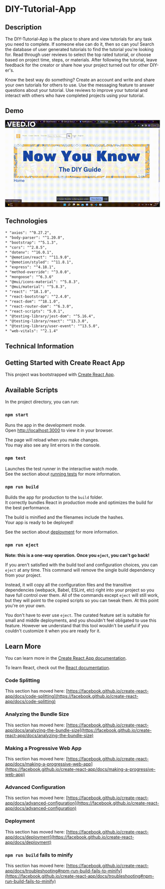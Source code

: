 # DIY-Tutorial-App

## Description

The DIY-Tutorial-App is the place to share and view tutorials for any task you need to complete. If someone else can do it, then so can you! Search the database of user generated tutorials to find the tutorial you're looking for. Read through user reviews to select the top rated tutorial, or choose based on project time, steps, or materials. After following the tutorial, leave feedback for the creator or share how your project turned out for other DIY-er's. 

Know the best way do something? Create an account and write and share your own tutorials for others to use. Use the messaging feature to answer questions about your tutorial. Use reviews to improve your tutorial and interact with others who have completed projects using your tutorial. 

## Demo
![Demo gif](https://github.com/ZachFlota/DIY-Tutorial-App/blob/zach/client/src/assets/DIY-Demo_Gif.gif)


## Technologies
    * "axios": "^0.27.2",
    * "body-parser": "^1.20.0",
    * "bootstrap": "^5.1.3",
    * "cors": "^2.8.5",
    * "dotenv": "^16.0.1",
    * "@emotion/react": "^11.9.0",
    * "@emotion/styled": "^11.8.1",
    * "express": "^4.18.1",
    * "method-override": "^3.0.0",
    * "mongoose": "^6.3.6"
    * "@mui/icons-material": "^5.8.3",
    * "@mui/material": "^5.8.3",
    * "react": "^18.1.0",
    * "react-bootstrap": "^2.4.0",
    * "react-dom": "^18.1.0",
    * "react-router-dom": "^6.3.0",
    * "react-scripts": "5.0.1",
    * "@testing-library/jest-dom": "^5.16.4",
    * "@testing-library/react": "^13.3.0",
    * "@testing-library/user-event": "^13.5.0",
    * "web-vitals": "^2.1.4"

## Technical Information

## Getting Started with Create React App

This project was bootstrapped with [Create React App](https://github.com/facebook/create-react-app).

## Available Scripts

In the project directory, you can run:

### `npm start`

Runs the app in the development mode.\
Open [http://localhost:3000](http://localhost:3000) to view it in your browser.

The page will reload when you make changes.\
You may also see any lint errors in the console.

### `npm test`

Launches the test runner in the interactive watch mode.\
See the section about [running tests](https://facebook.github.io/create-react-app/docs/running-tests) for more information.

### `npm run build`

Builds the app for production to the `build` folder.\
It correctly bundles React in production mode and optimizes the build for the best performance.

The build is minified and the filenames include the hashes.\
Your app is ready to be deployed!

See the section about [deployment](https://facebook.github.io/create-react-app/docs/deployment) for more information.

### `npm run eject`

**Note: this is a one-way operation. Once you `eject`, you can't go back!**

If you aren't satisfied with the build tool and configuration choices, you can `eject` at any time. This command will remove the single build dependency from your project.

Instead, it will copy all the configuration files and the transitive dependencies (webpack, Babel, ESLint, etc) right into your project so you have full control over them. All of the commands except `eject` will still work, but they will point to the copied scripts so you can tweak them. At this point you're on your own.

You don't have to ever use `eject`. The curated feature set is suitable for small and middle deployments, and you shouldn't feel obligated to use this feature. However we understand that this tool wouldn't be useful if you couldn't customize it when you are ready for it.

## Learn More

You can learn more in the [Create React App documentation](https://facebook.github.io/create-react-app/docs/getting-started).

To learn React, check out the [React documentation](https://reactjs.org/).

### Code Splitting

This section has moved here: [https://facebook.github.io/create-react-app/docs/code-splitting](https://facebook.github.io/create-react-app/docs/code-splitting)

### Analyzing the Bundle Size

This section has moved here: [https://facebook.github.io/create-react-app/docs/analyzing-the-bundle-size](https://facebook.github.io/create-react-app/docs/analyzing-the-bundle-size)

### Making a Progressive Web App

This section has moved here: [https://facebook.github.io/create-react-app/docs/making-a-progressive-web-app](https://facebook.github.io/create-react-app/docs/making-a-progressive-web-app)

### Advanced Configuration

This section has moved here: [https://facebook.github.io/create-react-app/docs/advanced-configuration](https://facebook.github.io/create-react-app/docs/advanced-configuration)

### Deployment

This section has moved here: [https://facebook.github.io/create-react-app/docs/deployment](https://facebook.github.io/create-react-app/docs/deployment)

### `npm run build` fails to minify

This section has moved here: [https://facebook.github.io/create-react-app/docs/troubleshooting#npm-run-build-fails-to-minify](https://facebook.github.io/create-react-app/docs/troubleshooting#npm-run-build-fails-to-minify)
